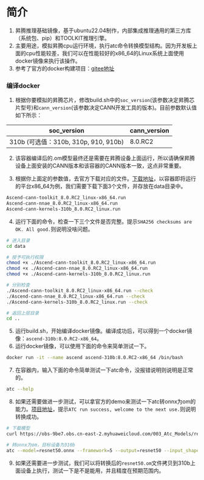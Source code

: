 # 简介
1. 昇腾推理基础镜像，基于ubuntu22.04制作，内部集成推理通用的第三方库（系统包、pip）和TOOLKIT推理引擎。
2. 主要用途，模拟昇腾cpu运行环境，执行atc命令转换模型结构。因为开发板上面的cpu性能较差，我们可以在性能较好的x86_64的Linux系统上面使用docker镜像来执行该操作。
3. 参考了官方的docker构建项目：[gitee地址](https://gitee.com/ascend/ascend-docker-image/tree/dev/ascend-infer-310b)

### 编译docker
1. 根据你要模拟的昇腾芯片，修改build.sh中的`soc_version`(该参数决定昇腾芯片型号)和`cann_version`(该参数决定CANN开发工具的版本)。目前参数默认值如下所示：

| soc_version                          | cann_version     |
| ------------------------------------ | ---------------- |
| 310b (可选值：310b, 310p, 910, 910b) | 8.0.RC2 |

2. 该容器编译后的.om模型最终还是需要在昇腾设备上面运行，所以请确保昇腾设备上面安装的CANN版本和该容器的CANN版本一致，这点非常重要。

3. 根据你上面定的参数值，去官方下载对应的文件。[下载地址](https://www.hiascend.com/developer/download/community/result?module=cann&cann=8.0.RC2.beta1&product=1&model=20)，以容器即将运行的平台x86_64为例，我们需要下载下面3个文件，并存放在data目录中。
  ```bash
  Ascend-cann-toolkit_8.0.RC2_linux-x86_64.run
  Ascend-cann-nnae_8.0.RC2_linux-x86_64.run
  Ascend-cann-kernels-310b_8.0.RC2_linux.run
  ```

4. 运行下面的命令，检查一下三个文件是否完整。提示`SHA256 checksums are OK. All good.`则说明没啥问题。
  ```bash
  # 进入目录
  cd data

  # 授予可执行权限
  chmod +x ./Ascend-cann-toolkit_8.0.RC2_linux-x86_64.run
  chmod +x ./Ascend-cann-nnae_8.0.RC2_linux-x86_64.run
  chmod +x ./Ascend-cann-kernels-310b_8.0.RC2_linux.run

  # 分别检查
  ./Ascend-cann-toolkit_8.0.RC2_linux-x86_64.run --check
  ./Ascend-cann-nnae_8.0.RC2_linux-x86_64.run --check
  ./Ascend-cann-kernels-310b_8.0.RC2_linux.run --check

  # 返回上层目录
  cd ..
  ```

5. 运行build.sh，开始编译docker镜像。编译成功后，可以得到一个docker镜像：`ascend-310b:8.0.RC2-x86_64`。
6. 运行docker镜像，可以使用下面的命令来简单测试一下。
  ```bash
  docker run -it --name ascend ascend-310b:8.0.RC2-x86_64 /bin/bash
  ```

7. 在容器内，输入下面的命令简单测试一下atc命令，没报错说明则说明是正常的。
  ```bash
  atc --help
  ```

8. 如果还需要做进一步测试，可以拿官方的demo来测试一下atc转onnx为om的能力。[项目地址](https://gitee.com/ascend/samples/tree/master/inference/modelInference/sampleResnetQuickStart/cpp)，提示`ATC run success, welcome to the next use.`则说明转换成功。
  ```bash
  # 下载模型
  curl https://obs-9be7.obs.cn-east-2.myhuaweicloud.com/003_Atc_Models/resnet50/resnet50.onnx -o resnet50.onnx 

  # 转onnx为om，目标设备为310b
  atc --model=resnet50.onnx --framework=5 --output=resnet50 --input_shape="actual_input_1:1,3,224,224"  --soc_version=Ascend310
  ```

9. 如果还需要进一步测试，我们可以将转换后的`resnet50.om`文件拷贝到310b上面设备上执行，测试一下是不是能用，并且精度在预期范围内。



